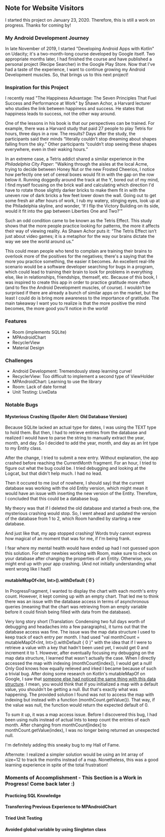 ## Note for Website Visitors

I started this project on January 23, 2020. Therefore, this is still a work on progress. Thanks for coming by!

### My Android Development Journey

In late November of 2019, I started "Developing Android Apps with Kotlin"⁠ on Udacity; it's a two-month-long course developed by Google itself. Two appropriate months later, I had finished the course and have published a personal project (Recipe Searcher) in the Google Play Store. Now that I've had a taste of the experience, I want to continue growing my Android Development muscles. So, that brings us to this next project!

### Inspiration for this Project

I recently read "The Happiness Advantage: The Seven Principles That Fuel Success and Performance at Work" by Shawn Achor, a Harvard lecturer who studies the link between happiness and success.  He states that happiness leads to success, not the other way around. 

One of the lessons in his book is that our perspectives can be trained. For example, there was a Harvard study that paid 27 people to play Tetris for hours, three days in a row. The results? Days after the study, the participants said their minds “literally couldn’t stop dreaming about shapes falling from the sky.” Other participants “couldn’t stop seeing these shapes everywhere, even in their waking hours.” 

In an extreme case, a Tetris addict shared a similar experience in the *Philadelphia City Paper*: "Walking through the aisles at the local Acme, trying to decide between Honey Nut or the new Frosted Cheerios, I notice how perfectly one set of cereal boxes would fit in with the gap on the row below it. Running doggedly around the track at the Y, bored out of my mind, I find myself focusing on the brick wall and calculating which direction I'd have to rotate those slightly darker bricks to make them fit in with the uneven row of dark bricks a few feet lower down the wall. Going out to get some fresh air after hours of work, I rub my watery, stinging eyes, look up at the Philadelphia skyline, and wonder, 'If I flip the Victory Building on its side, would it fit into the gap between Liberties One and Two?'"

Such an odd condition came to be known as the Tetris Effect. This study shows that the more people practice looking for patterns, the more it affects their way of viewing reality. As Shawn Achor puts it: “The Tetris Effect isn’t just about video games; it is a metaphor for the way our brains dictate the way we see the world around us.” 

This could mean people who tend to complain are training their brains to overlook more of the positives for the negatives; there's a saying that the more you practice something, the easier it becomes. An excellent real-life scenario would be a software developer searching for bugs in a program, which could lead to training their brain to look for problems in everything else, like in relationships, friendships, themself, etc. Because of this book, I was inspired to create this app in order to practice gratitude more often (and to flex the Android Development muscles, of course). I wouldn't be surprised if there are already a bunch of similar apps on the market, but the least I could do is bring more awareness to the importance of gratitude. The main takeaway I want you to realize is that the more positive the mind becomes, the more good you’ll notice in the world!

### Features
- Room (implements SQLite)
- MPAndroidChart
- RecyclerView
- Material Design

### Challenges
- Android Development: Tremendously steep learning curve!
- RecyclerView: Too difficult to implement a second type of ViewHolder
- MPAndroidChart: Learning to use the library
- Room: Lack of date format
- Unit Testing: LiveData

### Notable Bugs

#### Mysterious Crashing (Spoiler Alert: Old Database Version)
Because SQLite lacked an actual type for dates, I was using the TEXT type to hold them. But then, I had to retrieve entries from the database and realized I would have to parse the string to manually extract the year, month, and day. So I decided to add the year, month, and day as an Int type to my Entity class.

After the change, I tried to submit a new entry. Without explanation, the app crashed before reaching the CurrentMonth fragment. For an hour, I tried to figure out what the bug could be. I tried debugging and looking at the Logcat, but that didn't help much. I had no lead.

Then it occured to me (out of nowhere, I should say) that the current database was working with the old Entity version, which might mean it would have an issue with inserting the new version of the Entity. Therefore, I concluded that this could be a database bug. 

My theory was that if I deleted the old database and started a fresh one, the mysterious crashing would stop. So, I went ahead and updated the version of the database from 1 to 2, which Room handled by starting a new database.

And just like that, my app stopped crashing! Words truly cannot express how magical of an moment that was for me, if I'm being frank.

I fear where my mental health would have ended up had I not guessed upon this solution. For other newbies working with Room, make sure to check on your database after changing the properties of an Entity. Otherwise, you might end up with your app crashing. (And not initially understanding what went wrong like I had!)

#### mutableMapOf<Int, Int>().withDefault { 0 }
In ProgressFragment, I wanted to display the chart with each month's entry count. However, it kept coming up with an empty chart. That led me to think there was an issue with the database access in terms of asynchronous queries (meaning that the chart was retrieving from  an empty variable before it could finish being filled with data from the database). 

Very long story short (Translation: Condensing two full days worth of debugging and headaches into a few paragraphs), it turns out that the database access was fine. The issue was the map data structure I used to keep track of each entry per month. I had used "val monthCount = mutableMapOf<Int, Int>().withDefault { 0 }" with the idea that if I were to retrieve a value with a key that hadn't been used yet, I would get 0 and increment it to 1. However, after eventually focusing my debugging on the map data structure, I learned that wasn't actually the case. When I directly accessed the map with indexing (monthCount[index]), I would get a null! Only God knows how equally relieved and irked I became because of such a trivial bug. After doing some research on Kotlin's mutableMapOf on Google, I saw that [someone else had noticed the same thing with this data structure](https://discuss.kotlinlang.org/t/map-withdefault-not-defaulting/7691). I mean, you would think that if you initialized a map with a default value, you shouldn't be getting a null. But that's exactly what was happening. The provided solution I found was not to access the map with indexing but instead with a function (monthCount.getValue()). That way, if the value was null, the function would return the expected default of 0. 

To sum it up, it was a map access issue. Before I discovered this bug, I had been using nulls instead of actual Ints to keep count the entries of each month. After changing from monthCount[index] to monthCount.getValue(index), I was no longer being returned an unexpected null. 

I'm definitely adding this sneaky bug to my Hall of Fame.

Afternote: I realized a simpler solution would be using an Int array of size=12 to track the months instead of a map. Nonetheless, this was a good learning experience in spite of the total frustration!

### Moments of Accomplishment - This Section is a Work in Progress! Come back later :)

#### Practicing SQL Knowledge

#### Transferring Previous Experience to MPAndroidChart

#### Tried Unit Testing

#### Avoided global variable by using Singleton class
